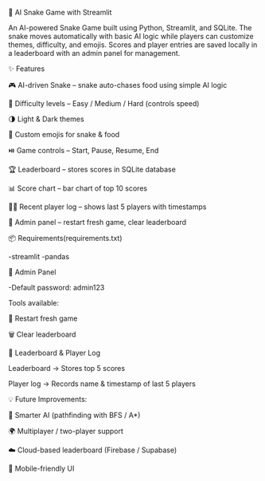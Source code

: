 🤖 AI Snake Game with Streamlit

An AI-powered Snake Game built using Python, Streamlit, and SQLite.
The snake moves automatically with basic AI logic while players can customize themes, difficulty, and emojis. Scores and player entries are saved locally in a leaderboard with an admin panel for management.

✨ Features

🎮 AI-driven Snake – snake auto-chases food using simple AI logic

🎯 Difficulty levels – Easy / Medium / Hard (controls speed)

🌗 Light & Dark themes

🐍 Custom emojis for snake & food

⏯️ Game controls – Start, Pause, Resume, End

🏆 Leaderboard – stores scores in SQLite database

📊 Score chart – bar chart of top 10 scores

🧑‍🎮 Recent player log – shows last 5 players with timestamps

🔐 Admin panel – restart fresh game, clear leaderboard

📦 Requirements(requirements.txt)

-streamlit
-pandas

🔐 Admin Panel

-Default password: admin123

Tools available:

🔁 Restart fresh game

🗑️ Clear leaderboard

🏅 Leaderboard & Player Log

Leaderboard → Stores top 5 scores

Player log → Records name & timestamp of last 5 players

💡 Future Improvements: 

🚀 Smarter AI (pathfinding with BFS / A*)

🌍 Multiplayer / two-player support

☁️ Cloud-based leaderboard (Firebase / Supabase)

📱 Mobile-friendly UI
